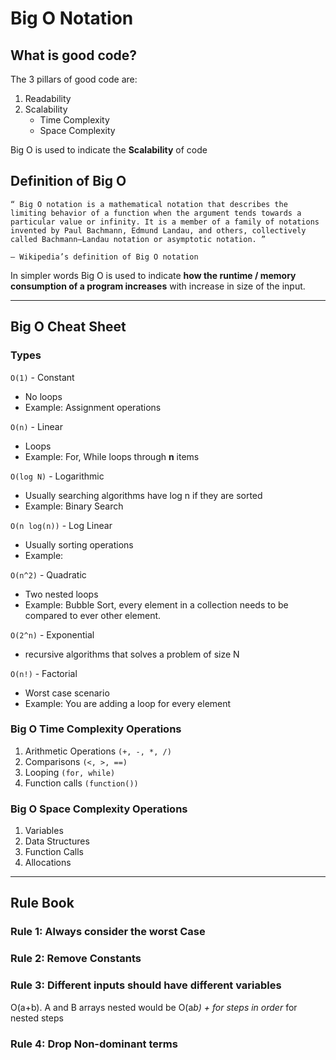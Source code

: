 # Big O Notation

## What is good code?

The 3 pillars of good code are:

1. Readability
2. Scalability
    - Time Complexity
    - Space Complexity

Big O is used to indicate the **Scalability** of code

## Definition of Big O


    “ Big O notation is a mathematical notation that describes the limiting behavior of a function when the argument tends towards a particular value or infinity. It is a member of a family of notations invented by Paul Bachmann, Edmund Landau, and others, collectively called Bachmann–Landau notation or asymptotic notation. ”

    — Wikipedia’s definition of Big O notation


In simpler words Big O is used to indicate **how the runtime / memory consumption of a program increases** with increase in size of the input.

---

## Big O Cheat Sheet

### Types

`O(1)` - Constant
- No loops
- Example: Assignment operations

`O(n)` - Linear
- Loops
- Example: For, While loops through **n** items

`O(log N)` - Logarithmic 
- Usually searching algorithms have log n if they are sorted
- Example: Binary Search

`O(n log(n))` - Log Linear 
- Usually sorting operations
- Example: 

`O(n^2)` - Quadratic
- Two nested loops
- Example: Bubble Sort, every element in a collection needs to be compared to ever other element. 

`O(2^n)` - Exponential
- recursive algorithms that solves a problem of size N

`O(n!)` - Factorial
- Worst case scenario
- Example: You are adding a loop for every element

### Big O Time Complexity Operations
1. Arithmetic Operations `(+, -, *, /)`
2. Comparisons `(<, >, ==)`
3. Looping `(for, while)`
4. Function calls `(function())`

### Big O Space Complexity Operations
1. Variables
2. Data Structures
3. Function Calls
4. Allocations

---

## Rule Book

### Rule 1: Always consider the worst Case

### Rule 2:  Remove Constants

### Rule 3: Different inputs should have different variables
O(a+b). 
A and B arrays nested would be O(a*b) + for steps in order* for nested steps

### Rule 4: Drop Non-dominant terms
